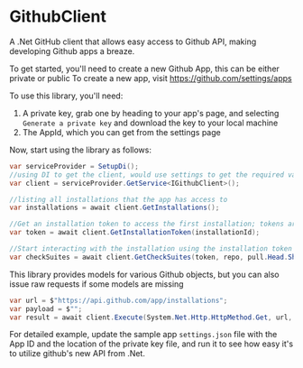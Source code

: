 # GithubClient
A .Net GitHub client that allows easy access to Github API, making developing Github apps a breaze.

To get started, you'll need to create a new Github App, this can be either private or public
To create a new app, visit https://github.com/settings/apps

To use this library, you'll need:
1. A private key, grab one by heading to your app's page, and selecting `Generate a private key` and download the key to your local machine
2. The AppId, which you can get from the settings page

Now, start using the library as follows:
```C#
var serviceProvider = SetupDi();
//using DI to get the client, would use settings to get the required values from the config file.
var client = serviceProvider.GetService<IGithubClient>();

//listing all installations that the app has access to
var installations = await client.GetInstallations();

//Get an installation token to access the first installation; tokens are then renewed automatically before expiry
var token = await client.GetInstallationToken(installationId);

//Start interacting with the installation using the installation token
var checkSuites = await client.GetCheckSuites(token, repo, pull.Head.Sha)
```

This library provides models for various Github objects, but you can also issue raw requests if some models are missing
```C#
var url = $"https://api.github.com/app/installations";
var payload = $"";
var result = await client.Execute(System.Net.Http.HttpMethod.Get, url, token, payload);
```

For detailed example, update the sample app `settings.json` file with the App ID and the location of the private key file, and run it to see how easy it's to utilize github's new API from .Net.